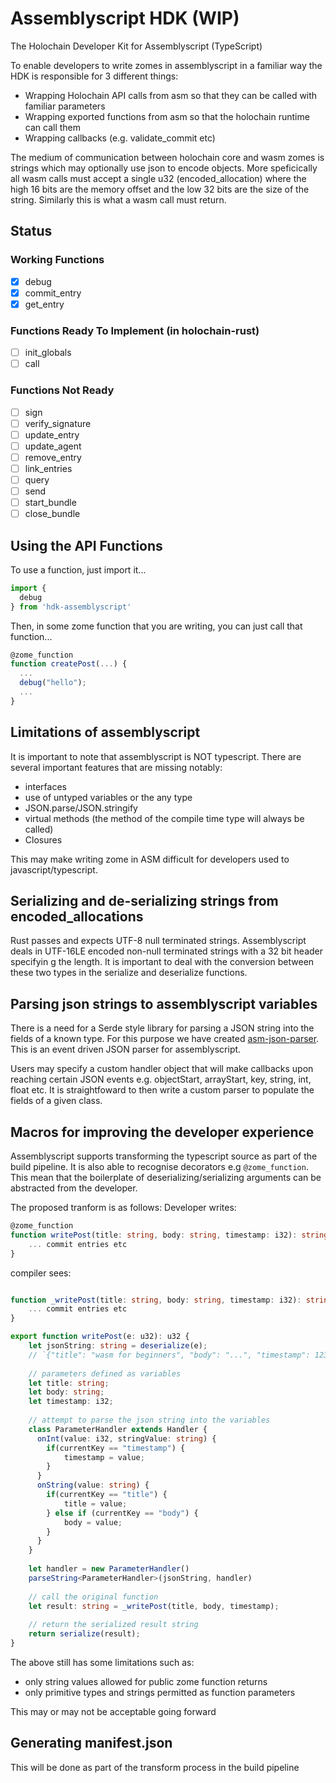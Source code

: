 # Assemblyscript HDK (WIP)
The Holochain Developer Kit for Assemblyscript (TypeScript)

To enable developers to write zomes in assemblyscript in a familiar way the HDK is responsible for 3 different things:

- Wrapping Holochain API calls from asm so that they can be called with familiar parameters
- Wrapping exported functions from asm so that the holochain runtime can call them
- Wrapping callbacks (e.g. validate_commit etc)

The medium of communication between holochain core and wasm zomes is strings which may optionally use json to encode objects. More speficically all wasm calls must accept a single u32 (encoded_allocation) where the high 16 bits are the memory offset and the low 32 bits are the size of the string. Similarly this is what a wasm call must return. 

## Status

### Working Functions
- [x] debug
- [x] commit_entry
- [x] get_entry

### Functions Ready To Implement (in holochain-rust)
- [ ] init_globals
- [ ] call

### Functions Not Ready
- [ ] sign
- [ ] verify_signature
- [ ] update_entry
- [ ] update_agent
- [ ] remove_entry
- [ ] link_entries
- [ ] query
- [ ] send
- [ ] start_bundle
- [ ] close_bundle

## Using the API Functions

To use a function, just import it...
```typescript
import {
  debug
} from 'hdk-assemblyscript'
```

Then, in some zome function that you are writing, you can just call that function...
```typescript
@zome_function
function createPost(...) {
  ...
  debug("hello");
  ...
}
```

## Limitations of assemblyscript
It is important to note that assemblyscript is NOT typescript. There are several important features that are missing notably:
- interfaces
- use of untyped variables or the any type
- JSON.parse/JSON.stringify
- virtual methods (the method of the compile time type will always be called)
- Closures

This may make writing zome in ASM difficult for developers used to javascript/typescript.

## Serializing and de-serializing strings from encoded_allocations
Rust passes and expects UTF-8 null terminated strings. Assemblyscript deals in UTF-16LE encoded non-null terminated strings with a 32 bit header specifyin g the length. It is important to deal with the conversion between these two types in the serialize and deserialize functions.

## Parsing json strings to assemblyscript variables
There is a need for a Serde style library for parsing a JSON string into the fields of a known type. For this purpose we have created [asm-json-parser](https://github.com/willemolding/asm-json-parser). This is an event driven JSON parser for assemblyscript.

Users may specify a custom handler object that will make callbacks upon reaching certain JSON events e.g. objectStart, arrayStart, key, string, int, float etc. It is straightfoward to then write a custom parser to populate the fields of a given class.

## Macros for improving the developer experience
Assemblyscript supports transforming the typescript source as part of the build pipeline. It is also able to recognise decorators e.g `@zome_function`. This mean that the boilerplate of deserializing/serializing arguments can be abstracted from the developer. 

The proposed tranform is as follows:
Developer writes:
```typescript
@zome_function
function writePost(title: string, body: string, timestamp: i32): string {
    ... commit entries etc
}
```
compiler sees:
```typescript

function _writePost(title: string, body: string, timestamp: i32): string {
    ... commit entries etc
}

export function writePost(e: u32): u32 {
    let jsonString: string = deserialize(e);
    // `{"title": "wasm for beginners", "body": "...", "timestamp": 1234}``
    
    // parameters defined as variables
    let title: string;
    let body: string;
    let timestamp: i32;
    
    // attempt to parse the json string into the variables
    class ParameterHandler extends Handler {
      onInt(value: i32, stringValue: string) {
        if(currentKey == "timestamp") {
            timestamp = value;
        }
      }
      onString(value: string) {
        if(currentKey == "title") {
            title = value;
        } else if (currentKey == "body") {
            body = value;
        }
      }
    }
    
    let handler = new ParameterHandler()
    parseString<ParameterHandler>(jsonString, handler)
    
    // call the original function
    let result: string = _writePost(title, body, timestamp);
    
    // return the serialized result string
    return serialize(result);
}

```

The above still has some limitations such as:

- only string values allowed for public zome function returns
- only primitive types and strings permitted as function parameters

This may or may not be acceptable going forward

## Generating manifest.json
This will be done as part of the transform process in the build pipeline
